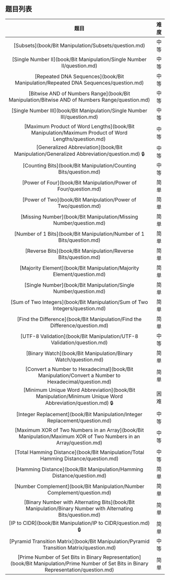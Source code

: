 ## 题目列表  
| 题目 | 难度 |  
|:---:|:---:|  
| [Subsets](book/Bit Manipulation/Subsets/question.md) | 中等 |   
| [Single Number II](book/Bit Manipulation/Single Number II/question.md) | 中等 |   
| [Repeated DNA Sequences](book/Bit Manipulation/Repeated DNA Sequences/question.md) | 中等 |   
| [Bitwise AND of Numbers Range](book/Bit Manipulation/Bitwise AND of Numbers Range/question.md) | 中等 |   
| [Single Number III](book/Bit Manipulation/Single Number III/question.md) | 中等 |   
| [Maximum Product of Word Lengths](book/Bit Manipulation/Maximum Product of Word Lengths/question.md) | 中等 |   
| [Generalized Abbreviation](book/Bit Manipulation/Generalized Abbreviation/question.md) :lock: | 中等 |   
| [Counting Bits](book/Bit Manipulation/Counting Bits/question.md) | 中等 |   
| [Power of Four](book/Bit Manipulation/Power of Four/question.md) | 简单 |   
| [Power of Two](book/Bit Manipulation/Power of Two/question.md) | 简单 |   
| [Missing Number](book/Bit Manipulation/Missing Number/question.md) | 简单 |   
| [Number of 1 Bits](book/Bit Manipulation/Number of 1 Bits/question.md) | 简单 |   
| [Reverse Bits](book/Bit Manipulation/Reverse Bits/question.md) | 简单 |   
| [Majority Element](book/Bit Manipulation/Majority Element/question.md) | 简单 |   
| [Single Number](book/Bit Manipulation/Single Number/question.md) | 简单 |   
| [Sum of Two Integers](book/Bit Manipulation/Sum of Two Integers/question.md) | 简单 |   
| [Find the Difference](book/Bit Manipulation/Find the Difference/question.md) | 简单 |   
| [UTF-8 Validation](book/Bit Manipulation/UTF-8 Validation/question.md) | 中等 |   
| [Binary Watch](book/Bit Manipulation/Binary Watch/question.md) | 简单 |   
| [Convert a Number to Hexadecimal](book/Bit Manipulation/Convert a Number to Hexadecimal/question.md) | 简单 |   
| [Minimum Unique Word Abbreviation](book/Bit Manipulation/Minimum Unique Word Abbreviation/question.md) :lock: | 困难 |   
| [Integer Replacement](book/Bit Manipulation/Integer Replacement/question.md) | 中等 |   
| [Maximum XOR of Two Numbers in an Array](book/Bit Manipulation/Maximum XOR of Two Numbers in an Array/question.md) | 中等 |   
| [Total Hamming Distance](book/Bit Manipulation/Total Hamming Distance/question.md) | 中等 |   
| [Hamming Distance](book/Bit Manipulation/Hamming Distance/question.md) | 简单 |   
| [Number Complement](book/Bit Manipulation/Number Complement/question.md) | 简单 |   
| [Binary Number with Alternating Bits](book/Bit Manipulation/Binary Number with Alternating Bits/question.md) | 简单 |   
| [IP to CIDR](book/Bit Manipulation/IP to CIDR/question.md) :lock: | 简单 |   
| [Pyramid Transition Matrix](book/Bit Manipulation/Pyramid Transition Matrix/question.md) | 中等 |   
| [Prime Number of Set Bits in Binary Representation](book/Bit Manipulation/Prime Number of Set Bits in Binary Representation/question.md) | 简单 |   
